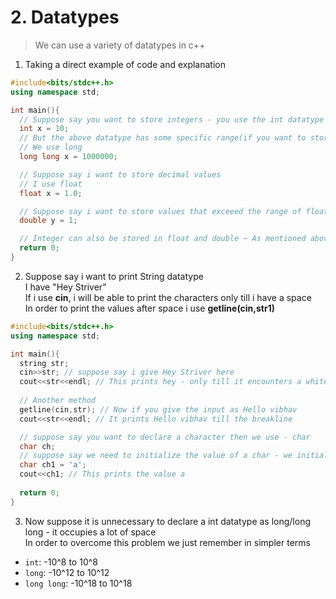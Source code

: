 # 2. Datatypes 

> We can use a variety of datatypes in c++

1. Taking a direct example of code and explanation 
```C++
#include<bits/stdc++.h>
using namespace std;

int main(){  
  // Suppose say you want to store integers - you use the int datatype (you can also store negative values)
  int x = 10;
  // But the above datatype has some specific range(if you want to store values beyond that range)
  // We use long
  long long x = 1000000;

  // Suppose say i want to store decimal values 
  // I use float
  float x = 1.0;

  // Suppose say i want to store values that exceeed the range of float - i use double 
  double y = 1;

  // Integer can also be stored in float and double ~ As mentioned above
  return 0;
}
```

2. Suppose say i want to print String datatype  
I have "Hey Striver"  
If i use **cin**, i will be able to print the characters only till i have a space  
In order to print the values after space i use **getline(cin,str1)**
```C++
#include<bits/stdc++.h>
using namespace std;

int main(){
  string str;
  cin>>str; // suppose say i give Hey Striver here
  cout<<str<<endl; // This prints hey - only till it encounters a whitespace
  
  // Another method 
  getline(cin,str); // Now if you give the input as Hello vibhav
  cout<<str<<endl; // It prints Hello vibhav till the breakline

  // suppose say you want to declare a character then we use - char 
  char ch;
  // suppose say we need to initialize the value of a char - we initialize it using single quotes 
  char ch1 = 'a';
  cout<<ch1; // This prints the value a
  
  return 0;
}
```

3. Now suppose it is unnecessary to declare a int datatype as long/long long - it occupies a lot of space  
In order to overcome this problem we just remember in simpler terms  
- `int`: -10^8 to 10^8
- `long`: -10^12 to 10^12
- `long long`: -10^18 to 10^18


